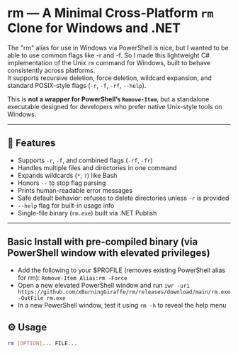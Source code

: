# rm — A Minimal Cross-Platform `rm` Clone for Windows and .NET

The "rm" alias for use in Windows via PowerShell is nice, but I wanted to be able to use common flags like -r and -f. So I made this lightweight C# implementation of the Unix `rm` command for Windows, built to behave consistently across platforms.  
It supports recursive deletion, force deletion, wildcard expansion, and standard POSIX-style flags (`-r`, `-f`, `-rf`, `--help`).

This is **not a wrapper for PowerShell’s `Remove-Item`**, but a standalone executable designed for developers who prefer native Unix-style tools on Windows.

---

## 🧰 Features

- Supports `-r`, `-f`, and combined flags (`-rf`, `-fr`)
- Handles multiple files and directories in one command
- Expands wildcards (`*`, `?`) like Bash
- Honors `--` to stop flag parsing
- Prints human-readable error messages
- Safe default behavior: refuses to delete directories unless `-r` is provided
- `--help` flag for built-in usage info
- Single-file binary (`rm.exe`) built via .NET Publish

---

## Basic Install with pre-compiled binary (via PowerShell window with elevated privileges)
- Add the following to your $PROFILE (removes existing PowerShell alias for rm): ```Remove-Item Alias:rm -Force```
- Open a new elevated PowerShell window and run ```iwr -uri https://github.com/xBurningGiraffe/rm/releases/download/main/rm.exe -OutFile rm.exe ```
- In a new PowerShell window, test it using ```rm -h``` to reveal the help menu

## ⚙️ Usage

```bash
rm [OPTION]... FILE...

